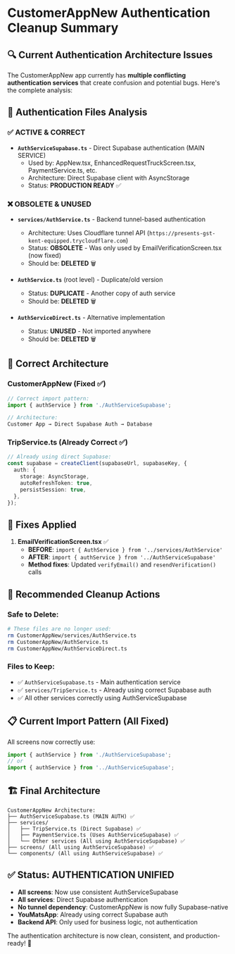 # CustomerAppNew Authentication Cleanup Summary

## 🔍 **Current Authentication Architecture Issues**

The CustomerAppNew app currently has **multiple conflicting authentication services** that create confusion and potential bugs. Here's the complete analysis:

## 📁 **Authentication Files Analysis**

### ✅ **ACTIVE & CORRECT**
- **`AuthServiceSupabase.ts`** - Direct Supabase authentication (MAIN SERVICE)
  - Used by: AppNew.tsx, EnhancedRequestTruckScreen.tsx, PaymentService.ts, etc.
  - Architecture: Direct Supabase client with AsyncStorage
  - Status: **PRODUCTION READY** ✅

### ❌ **OBSOLETE & UNUSED**
- **`services/AuthService.ts`** - Backend tunnel-based authentication
  - Architecture: Uses Cloudflare tunnel API (`https://presents-gst-kent-equipped.trycloudflare.com`)
  - Status: **OBSOLETE** - Was only used by EmailVerificationScreen.tsx (now fixed)
  - Should be: **DELETED** 🗑️

- **`AuthService.ts`** (root level) - Duplicate/old version
  - Status: **DUPLICATE** - Another copy of auth service
  - Should be: **DELETED** 🗑️

- **`AuthServiceDirect.ts`** - Alternative implementation  
  - Status: **UNUSED** - Not imported anywhere
  - Should be: **DELETED** 🗑️

## 🎯 **Correct Architecture**

### **CustomerAppNew** (Fixed ✅)
```typescript
// Correct import pattern:
import { authService } from './AuthServiceSupabase';

// Architecture:
Customer App → Direct Supabase Auth → Database
```

### **TripService.ts** (Already Correct ✅)
```typescript
// Already using direct Supabase:
const supabase = createClient(supabaseUrl, supabaseKey, {
  auth: {
    storage: AsyncStorage,
    autoRefreshToken: true,
    persistSession: true,
  },
});
```

## 🔧 **Fixes Applied**

1. **EmailVerificationScreen.tsx** ✅
   - **BEFORE**: `import { AuthService } from '../services/AuthService'`
   - **AFTER**: `import { authService } from '../AuthServiceSupabase'`
   - **Method fixes**: Updated `verifyEmail()` and `resendVerification()` calls

## 🧹 **Recommended Cleanup Actions**

### **Safe to Delete:**
```bash
# These files are no longer used:
rm CustomerAppNew/services/AuthService.ts
rm CustomerAppNew/AuthService.ts  
rm CustomerAppNew/AuthServiceDirect.ts
```

### **Files to Keep:**
- ✅ `AuthServiceSupabase.ts` - Main authentication service
- ✅ `services/TripService.ts` - Already using correct Supabase auth
- ✅ All other services correctly using AuthServiceSupabase

## 📋 **Current Import Pattern (All Fixed)**

All screens now correctly use:
```typescript
import { authService } from './AuthServiceSupabase';
// or
import { authService } from '../AuthServiceSupabase';
```

## 🏗️ **Final Architecture**

```
CustomerAppNew Architecture:
├── AuthServiceSupabase.ts (MAIN AUTH) ✅
├── services/
│   ├── TripService.ts (Direct Supabase) ✅  
│   ├── PaymentService.ts (Uses AuthServiceSupabase) ✅
│   └── Other services (All using AuthServiceSupabase) ✅
├── screens/ (All using AuthServiceSupabase) ✅
└── components/ (All using AuthServiceSupabase) ✅
```

## ✅ **Status: AUTHENTICATION UNIFIED**

- **All screens**: Now use consistent AuthServiceSupabase
- **All services**: Direct Supabase authentication  
- **No tunnel dependency**: CustomerAppNew is now fully Supabase-native
- **YouMatsApp**: Already using correct Supabase auth
- **Backend API**: Only used for business logic, not authentication

The authentication architecture is now clean, consistent, and production-ready! 🎉
